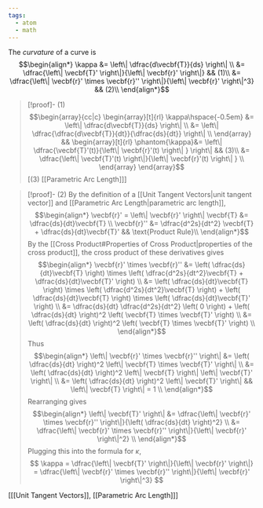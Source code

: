 ```yaml
---
tags:
  - atom
  - math
---
```

The *curvature* of a curve is
$$\begin{align*}
	\kappa &= \left\| \dfrac{d\vecbf{T}}{ds} \right\| \\ 
	&= \dfrac{\left\| \vecbf{T}' \right\|}{\left\| \vecbf{r}' \right\|} && (1)\\
	&= \dfrac{\left\| \vecbf{r}' \times \vecbf{r}'' \right\|}{\left\| \vecbf{r}' \right\|^3} && (2)\\
\end{align*}$$
> [!proof]- (1)
> $$\begin{array}{cc|c}
> 	\begin{array}[t]{rl}
> 		\kappa\hspace{-0.5em} &= \left\| \dfrac{d\vecbf{T}}{ds} \right\| \\
> 		&= \left\| \dfrac{\dfrac{d\vecbf{T}}{dt}}{\dfrac{ds}{dt}} \right\| \\
> 	\end{array} &&
> 	\begin{array}[t]{rl}
> 		 \phantom{\kappa}&= \left\| \dfrac{\vecbf{T}'(t)}{\left\| \vecbf{r}'(t) \right\| } \right\| && (3)\\
> 		 &= \dfrac{\left\| \vecbf{T}'(t) \right\|}{\left\| \vecbf{r}'(t) \right\| } \\
> 	\end{array}
> \end{array}$$
> \[(3) [[Parametric Arc Length]]\]

> [!proof]- (2)
> By the definition of a [[Unit Tangent Vectors|unit tangent vector]] and [[Parametric Arc Length|parametric arc length]],
> $$\begin{align*}
> 	\vecbf{r}' = \left\| \vecbf{r}' \right\| \vecbf{T} &= \dfrac{ds}{dt}\vecbf{T} \\
> 	\vecbf{r}'' &= \dfrac{d^2s}{dt^2} \vecbf{T} + \dfrac{ds}{dt}\vecbf{T}' && \text{Product Rule}\\
> \end{align*}$$
> By the [[Cross Product#Properties of Cross Product|properties of the cross product]], the cross product of these derivatives gives
> $$\begin{align*}
> 	\vecbf{r}' \times \vecbf{r}'' &= \left( \dfrac{ds}{dt}\vecbf{T} \right) \times \left( \dfrac{d^2s}{dt^2}\vecbf{T} + \dfrac{ds}{dt}\vecbf{T}' \right) \\
> 	&= \left( \dfrac{ds}{dt}\vecbf{T} \right) \times \left( \dfrac{d^2s}{dt^2}\vecbf{T} \right) + \left( \dfrac{ds}{dt}\vecbf{T} \right) \times \left( \dfrac{ds}{dt}\vecbf{T}' \right) \\
> 	&= \dfrac{ds}{dt} \dfrac{d^2s}{dt^2} \left( 0 \right) + \left( \dfrac{ds}{dt} \right)^2 \left( \vecbf{T} \times \vecbf{T}' \right) \\
> 	&= \left( \dfrac{ds}{dt} \right)^2 \left( \vecbf{T} \times \vecbf{T}' \right) \\
> \end{align*}$$
> Thus
> $$\begin{align*}
> 	\left\| \vecbf{r}' \times \vecbf{r}'' \right\| &= \left( \dfrac{ds}{dt} \right)^2 \left\| \vecbf{T} \times \vecbf{T}' \right\| \\
> 	&= \left( \dfrac{ds}{dt} \right)^2 \left\| \vecbf{T} \right\| \left\| \vecbf{T}' \right\| \\
> 	&= \left( \dfrac{ds}{dt} \right)^2 \left\| \vecbf{T}' \right\| && \left\| \vecbf{T} \right\| = 1  \\
> 	\end{align*}$$
> Rearranging gives
> $$\begin{align*}
> 	 \left\| \vecbf{T}' \right\| &= \dfrac{\left\| \vecbf{r}' \times \vecbf{r}'' \right\|}{\left( \dfrac{ds}{dt} \right)^2}  \\
> 	 &= \dfrac{\left\| \vecbf{r}' \times \vecbf{r}'' \right\|}{\left\| \vecbf{r}' \right\|^2} \\
> \end{align*}$$
> Plugging this into the formula for $\kappa$,
> $$ \kappa = \dfrac{\left\| \vecbf{T}' \right\|}{\left\| \vecbf{r}' \right\|} = \dfrac{\left\| \vecbf{r}' \times \vecbf{r}'' \right\|}{\left\| \vecbf{r}' \right\|^3} $$

\[[[Unit Tangent Vectors]], [[Parametric Arc Length]]\]